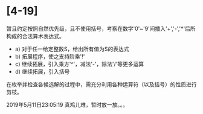 # [4-19]

暂且约定按照自然优先级，且不使用括号，考察在数字'0'~'9'间插入'+','-','*'后所构成的合法算术表达式。

* a) 对于任一给定整数S，给出所有值为S的表达式
* b) 拓展程序，使之支持阶乘'!'
* c) 继续拓展，引入乘方'^'，减法'-'，除法'/'等更多运算
* d) 继续拓展，引入括号

在枚举并检查各候选解的过程中，需充分利用各种运算符（以及括号）的性质进行剪枝。

2019年5月11日23:05:19 真鸡儿难，暂时放一放。。。